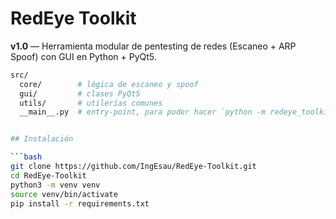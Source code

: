 # RedEye Toolkit

**v1.0** — Herramienta modular de pentesting de redes (Escaneo + ARP Spoof) con GUI en Python + PyQt5.


```bash
src/
  core/        # lógica de escaneo y spoof
  gui/         # clases PyQt5
  utils/       # utilerías comunes
  __main__.py  # entry-point, para poder hacer `python -m redeye_toolkit`


## Instalación

```bash
git clone https://github.com/IngEsau/RedEye-Toolkit.git
cd RedEye-Toolkit
python3 -m venv venv
source venv/bin/activate
pip install -r requirements.txt
